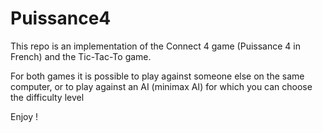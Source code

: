 # Puissance4

This repo is an implementation of the Connect 4 game (Puissance 4 in French) and the Tic-Tac-To game.

For both games it is possible to play against someone else on the same computer, or to play against an AI (minimax AI) for which you can choose the difficulty level

Enjoy !
